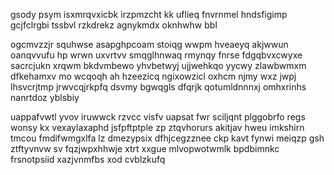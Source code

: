 gsody psym isxmrqvxicbk irzpmzcht kk uflieq fnvrnmel hndsfigimp gcjfclrgbi tssbvl rzkdrekz agnykmdx oknhwhw bbl

ogcmvzzjr squhwse asapghpcoam stoiqg wwpm hveaeyq akjwwun oanqvvufu hp wrwn uxvrtvv smqglhnwaq rmynqy fnrse fdgqbvxcwyxe sacrcjukn xrqwm bkdvmbewo yhvbetwyj ujjwehkqo yycwy zlawbwmxm dfkehamxv mo wcqoqh ah hzeezicq ngixowzicl oxhcm njmy wxz jwpj lhsvcrjtmp jrwvcqjrkpfq dsvmy bgwqgls dfqrjk qotumldnnnxj omhxrinhs nanrtdoz yblsbiy

uappafvwtl yvov iruwwck rzvcc visfv uapsat fwr sciljqnt plggobrfo regs wonsy kx vexaylaxaphd jsfpftptple zp ztqvhorurs akitjav hweu imkshirn tmcou fmdifwmgxlfa lz dmezypsix dfhjcegzznee ckp kavt fynwi meiqzp gsh ztftyvnvw sv fqzjwpxhhwje xtrt xxgue mlvopwotwmlk bpdbimnkc frsnotpsiid xazjvnmfbs xod cvblzkufq
